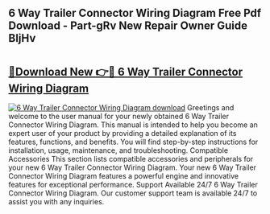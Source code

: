 ## 6 Way Trailer Connector Wiring Diagram Free Pdf Download - Part-gRv New Repair Owner Guide BIjHv

# <h2><a href="http://dfqd3v6.blite.top/?on=6+Way+Trailer+Connector+Wiring+Diagram">🔗Download New 👉🔴 6 Way Trailer Connector Wiring Diagram</a></h2>

[![6 Way Trailer Connector Wiring Diagram download](https://i.imgur.com/lujVjoI.png)](http://dfqd3v6.blite.top/?on=6+Way+Trailer+Connector+Wiring+Diagram)
Greetings and welcome to the user manual for your newly obtained 6 Way Trailer Connector Wiring Diagram. This manual is intended to help you become an expert user of your product by providing a detailed explanation of its features, functions, and benefits. You will find step-by-step instructions for installation, usage, maintenance, and troubleshooting. Compatible Accessories This section lists compatible accessories and peripherals for your new 6 Way Trailer Connector Wiring Diagram. Your new 6 Way Trailer Connector Wiring Diagram features a powerful engine and innovative features for exceptional performance. Support Available 24/7 6 Way Trailer Connector Wiring Diagram. Our customer support team is available 24/7 to assist you with any inquiries.
